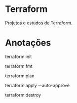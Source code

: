 # Terraform

Projetos e estudos de Terraform. 

# Anotações 

terraform init

terraform fmt

terraform plan

terraform apply --auto-approve

terraform destroy
